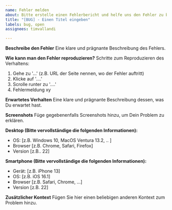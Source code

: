 ```yaml
---
name: Fehler melden
about: Bitte erstelle einen Fehlerbericht und helfe uns den Fehler zu beseitigen
title: "[BUG] - Einen Titel eingeben"
labels: bug, open
assignees: timvallandi

---
```


**Beschreibe den Fehler**
Eine klare und prägnante Beschreibung des Fehlers.

**Wie kann man den Fehler reproduzieren?**
Schritte zum Reproduzieren des Verhaltens:
1. Gehe zu  '...' (z.B. URL der Seite nennen, wo der Fehler auftritt)
2. Klicke auf '....'
3. Scrolle runter zu '....'
4. Fehlermeldung xy

**Erwartetes Verhalten**
Eine klare und prägnante Beschreibung dessen, was Du erwartet hast.

**Screenshots**
Füge gegebenenfalls Screenshots hinzu, um Dein Problem zu erklären.

**Desktop (Bitte vervollständige die folgenden Informationen):**
 - OS: [z.B. Windows 10, MacOS Ventura 13.2, .. ]
 - Browser [z.B. Chrome, Safari, Firefox]
 - Version [z.B.. 22]

**Smartphone (Bitte vervollständige die folgenden Informationen):**
 - Gerät: [z.B. iPhone 13]
 - OS: [z.B. iOS 16.1]
 - Browser [z.B. Safari, Chrome, ...]
 - Version [z.B. 22]

**Zusätzlicher Kontext**
Fügen Sie hier einen beliebigen anderen Kontext zum Problem hinzu.

